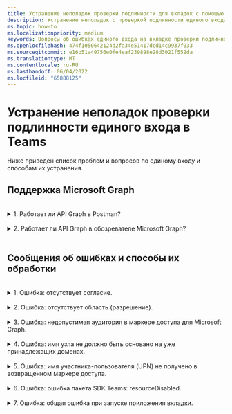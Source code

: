 ```yaml
---
title: Устранение неполадок проверки подлинности для вкладок с помощью единого входа в Teams
description: Устранение неполадок с проверкой подлинности единого входа в Teams и ее использование на вкладке
ms.topic: how-to
ms.localizationpriority: medium
keywords: Вопросы об ошибках единого входа на вкладке проверки подлинности Teams в Microsoft Azure Active Directory (Azure AD)
ms.openlocfilehash: 474f1050642124d2fa34e51417dcd14c9937f033
ms.sourcegitcommit: e16b51a49756e0fe4eaf239898e28d3021f552da
ms.translationtype: MT
ms.contentlocale: ru-RU
ms.lasthandoff: 06/04/2022
ms.locfileid: "65888125"
---
```

# <a name="troubleshooting-sso-authentication-in-teams"></a>Устранение неполадок проверки подлинности единого входа в Teams

Ниже приведен список проблем и вопросов по единому входу и способам их устранения.
<br>

## <a name="support-for-microsoft-graph"></a>Поддержка Microsoft Graph

<br>
<details>
<summary>1. Работает ли API Graph в Postman?</summary>
<br>
Вы можете использовать коллекцию Microsoft Graph Postman с API Microsoft Graph.

Дополнительные сведения см. в статье [Использование Postman с API Microsoft Graph](/graph/use-postman).
</details>
<br>
<details>
<summary>2. Работает ли API Graph в обозревателе Microsoft Graph?</summary>
<br>
Да, API Graph работает в обозревателе Microsoft Graph.

Дополнительные сведения см. в [обозревателе Graph](https://developer.microsoft.com/graph/graph-explorer).

</details>
<br>

## <a name="error-messages-and-how-to-handle-them"></a>Сообщения об ошибках и способы их обработки

<br>
<details>
<summary>1. Ошибка: отсутствует согласие.</summary>
<br>
Когда Azure AD получает запрос на доступ к ресурсу Microsoft Graph, он проверяет, предоставил ли пользователь (или администратор клиента) согласие на этот ресурс. Если у пользователя или администратора нет записи согласия, Azure AD отправляет сообщение об ошибке в веб-службу.

Код должен сообщить клиенту (например, в тексте ответа 403 Forbidden) о том, как обрабатывать ошибку:

- Если приложению табуляции требуются области Microsoft Graph, для которых только администратор может дать согласие, код должен выдавать ошибку.
- Если пользователь может дать согласие только на те области, которые ему нужны, ваш код должен инициировать возврат к альтернативной системе проверки подлинности пользователя.

</details>
<br>
<details>
<summary>2. Ошибка: отсутствует область (разрешение).</summary>
<br>
Эта ошибка возникает только во время разработки.

Для обработки этой ошибки код на стороне сервера должен отправить клиенту ответ 403 Forbidden. Она должна записать ошибку в консоль или записать ее в журнал.
</details>
<br>
<details>
<summary>3. Ошибка: недопустимая аудитория в маркере доступа для Microsoft Graph.</summary>
<br>
Серверный код должен отправить клиенту ответ 403 Forbidden для отображения сообщения пользователю. Рекомендуется также записать ошибку в консоль или записать ее в журнал.
</details>
<br>
<details>
<summary>4. Ошибка: имя узла не должно быть основано на уже принадлежащих доменах.</summary>
<br>
Эту ошибку можно получить в одном из двух сценариев:

1. Личный домен не добавляется в Azure AD. Чтобы добавить личный домен в Azure AD и зарегистрировать его, выполните процедуру добавления имени личного домена в [Azure AD](/azure/active-directory/fundamentals/add-custom-domain), а затем выполните действия, чтобы снова настроить область для маркера [доступа.](tab-sso-register-aad.md#configure-scope-for-access-token)
1. Вы не вошли с учетными данными администратора в клиенте Microsoft 365. Войдите в Microsoft 365 с правами администратора.

</details>
<br>
<details>
<summary>5. Ошибка: имя участника-пользователя (UPN) не получено в возвращенном маркере доступа.</summary>
<br>
Имя участника-пользователя можно добавить в качестве необязательного утверждения в Azure AD.

Дополнительные сведения см. в [разделе "Предоставление необязательных утверждений для приложения и](/azure/active-directory/develop/active-directory-optional-claims) [маркеров доступа"](/azure/active-directory/develop/access-tokens).
</details>
<br>
<details>
<summary>6. Ошибка: ошибка пакета SDK Teams: resourceDisabled.</summary>
<br>
Чтобы избежать этой ошибки, убедитесь, что URI идентификатора приложения правильно настроен в регистрации приложения Azure AD и в клиенте Teams.

Дополнительные сведения о URI идентификатора приложения см. в [разделе "Предоставление API"](tab-sso-register-aad.md#to-expose-an-api).

</details>
<br>

<details>
<summary>7. Ошибка: общая ошибка при запуске приложения вкладки.</summary>
<br>
Общая ошибка может отображаться, если одна или несколько конфигураций приложений, созданных в Azure AD, неверны. Чтобы устранить эту ошибку, проверьте, соответствуют ли сведения о приложении, настроенные в коде и манифесте Teams, значениям в Azure AD.

На следующем рисунке показан пример сведений о приложении, настроенных в Azure AD.

:::image type="content" source="../../../assets/images/authentication/teams-sso-tabs/azure-app-details.png" alt-text="Значения конфигурации приложения в Azure AD" border="false":::

Убедитесь, что следующие значения совпадают между Azure AD, клиентским кодом и манифестом приложения Teams:

- **Идентификатор приложения**: идентификатор приложения, созданный в Azure AD, должен совпадать в коде и файле манифеста Teams. Проверьте, совпадает ли идентификатор приложения в манифесте Teams с идентификатором **приложения (клиента)** в Azure AD.

- **Секрет приложения**: секрет приложения, настроенный в серверной части приложения, должен соответствовать учетным данным **клиента в Azure** AD.
    Также следует проверить, истек ли срок действия секрета клиента.

- **URI идентификатора** приложения: URI идентификатора приложения в коде и файле манифеста приложения Teams должен соответствовать **URI** идентификатора приложения в Azure AD.

- **Разрешения приложения**. Проверьте, соответствует ли разрешения, определенные в области, требованиям вашего приложения. Если да, проверьте, были ли они предоставлены пользователю в маркере доступа.

- **Согласие администратора**. Если для какой-либо области требуется согласие администратора, проверьте, предоставлено ли согласие для конкретной области пользователю.

Кроме того, проверьте маркер доступа, который был отправлен в приложение вкладки, чтобы проверить правильность следующих значений:

- **Аудитория (aud)**: проверьте правильность идентификатора приложения в маркере, указанного в Azure AD.
- **Идентификатор клиента (tid)**: проверьте правильность клиента, указанного в маркере.
- **Удостоверение пользователя (preferred_username)**: проверьте, совпадает ли удостоверение пользователя с именем пользователя в запросе маркера доступа для области, к которому текущий пользователь хочет получить доступ.
- **Области (scp)**: проверьте, является ли область, для которой запрашивается маркер доступа, правильной и определенной в Azure AD.
- **Azure AD версии 1.0 или 2.0 (ver)**: проверьте правильность версии Azure AD.

Для [проверки маркера можно использовать JWT](https://jwt.ms) .

</details>
